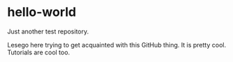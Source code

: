 # hello-world
Just another test repository. 

Lesego here trying to get acquainted with this GitHub thing.
It is pretty cool. Tutorials are cool too.

